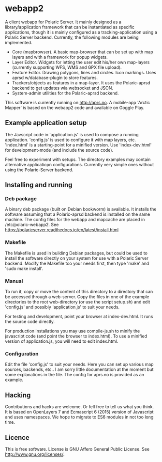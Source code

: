 # webapp2
A client webapp for Polaric Server. It mainly designed as a library/application framework that can be instantiated as specific applications, though it is mainly configured as a tracking-application using a Polaric Server backend. Currently, the following modules are being implemented. 

* Core (mapbrowser). A basic map-browser that can be set up with map layers and with a framework for popup widgets. 
* Layer Editor. Widgets for letting the user edit his/her own map-layers (currently supporting WFS, WMS and GPX file upload). 
* Feature Editor. Drawing polygons, lines and circles. Icon markings. Uses aprsd w/database-plugin to store features.
* Trackers/objects as features in a map-layer. It uses the Polaric-aprsd backend to get updates wia websocket and JSON.
* System-admin utilities for the Polaric-aprsd backend. 

This software is currently running on http://aprs.no. A mobile-app 'Arctic Mapper' is based on the webapp2 code and available on Goggle Play.

## Example application setup

The Javscript code in 'application.js' is used to compose a running application. 'config.js' is used to configure it with map layers, etc. 'index.html' is a starting-point for a minified version. Use 'index-dev.html' for development-mode (and include the source code). 

Feel free to experiment with setups. The directory examples may contain alternative applicatiopn configurations. Currently very simple ones without using the Polaric-Server backend. 
  
  
## Installing and running 

### Deb package
A binary deb package (built on Debian bookworm) is available. It installs the software assuming that a Polaric-aprsd backend is installed on the same machine. The config files for the webapp and mapcache are placed in /etc/polaric-webapp2. See https://polaricserver.readthedocs.io/en/latest/install.html

### Makefile
The Makefile is used in building Debian packages, but could be used to install the software directly on your system for use with a Polaric Server backend. Modify the Makefile too your needs first, then type 'make' and 'sudo make install'.

### Manual
To run it, copy or move the content of this directory to a directory that can be accessed through a web-server. Copy the files in one of the example directories to the root web-directory (or use the script setup.sh) and edit 'config.js' and possibly 'application.js' to suit your needs.

For testing and development, point your browser at index-dev.html. It runs the source code directly. 

For production installations you may use compile-js.sh to minify the javascript code (and point the browser to index.html). To use a minified version of application.js, you will need to edit index.html. 

### Configuration
Edit the file 'config.js' to suit your needs. Here you can set up various map sources, backends, etc.. I am sorry little documentation at the moment but some explanations in the file. The config for aprs.no is provided as an example. 


## Hacking

Contributions and hacks are welcome. Or fell free to tell us what you think. It is based on OpenLayers 7 and Ecmascript 6 (2015) version of Javascript and uses namespaces. We hope to migrate to ES6 modules in not too long time. 
  
## Licence
This is free software. License is GNU Affero General Public License. See <http://www.gnu.org/licenses/>.

